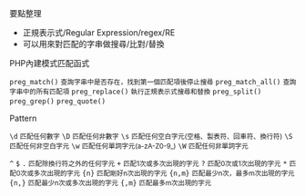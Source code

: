要點整理
- 正規表示式/Regular Expression/regex/RE
- 可以用來對匹配的字串做搜尋/比對/替換

PHP內建模式匹配函式

`preg_match()` <small>查詢字串中是否存在，找到第一個匹配項後停止搜尋</small>
`preg_match_all()` <small>查詢字串中的所有匹配項</small>
`preg_replace()` <small>執行正規表示式搜尋和替換</small>
`preg_split()`
`preg_grep()`
`preg_quote()`

Pattern

`\d` <small>匹配任何數字</small>
`\D` <small>匹配任何非數字</small>
`\s` <small>匹配任何空白字元(空格、製表符、回車符、換行符)</small>
`\S` <small>匹配任何非空白字元</small>
`\w` <small>匹配任何單詞字元(a-zA-Z0-9_)</small>
`\W` <small>匹配任何非單詞字元</small>

`^`
`$`
`.`	<small>匹配除換行符之外的任何字元</small>
`+`	<small>匹配1次或多次出現的字元</small>
`?`	<small>匹配0次或1次出現的字元</small>
`*`	<small>匹配0次或多次出現的字元</small>
`{n}` <small>匹配剛好n次出現的字元</small>
`{n,m}`	<small>匹配最少n次，最多m次出現的字元</small>
`{n,}` <small>匹配最少n次或多次出現的字元</small>
`{,m}` <small>匹配最多m次出現的字元</small>